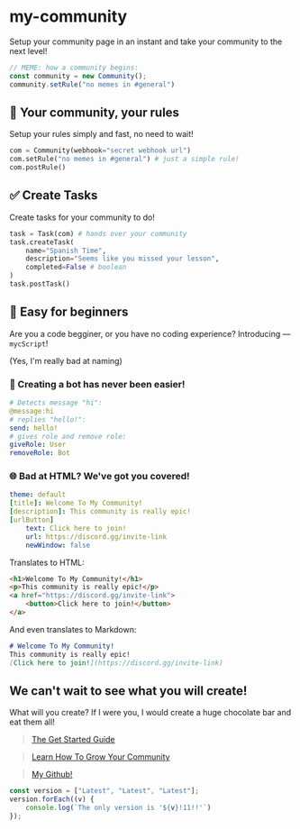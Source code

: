 # my-community
Setup your community page in an instant and take your community to the next level!

```js
// MEME: how a community begins:
const community = new Community();
community.setRule("no memes in #general")
```

## 📖 Your community, your rules
Setup your rules simply and fast, no need to wait!

```py
com = Community(webhook="secret webhook url")
com.setRule("no memes in #general") # just a simple rule!
com.postRule()
```

## ✅ Create Tasks
Create tasks for your community to do!

```py
task = Task(com) # hands over your community
task.createTask(
    name="Spanish Time",
    description="Seems like you missed your lesson",
    completed=False # boolean
)
task.postTask()
```

## 📜 Easy for beginners
Are you a code begginer, or you have no coding experience? Introducing — `mycScript`!

(Yes, I'm really bad at naming)

### 🤖 Creating a bot has never been easier!
```yml
# Detects message "hi":
@message:hi
# replies "hello!":
send: hello!
# gives role and remove role:
giveRole: User
removeRole: Bot

```
### 🌐 Bad at HTML? We've got you covered! 
```yml
theme: default
[title]: Welcome To My Community!
[description]: This community is really epic!
[urlButton]
    text: Click here to join!
    url: https://discord.gg/invite-link
    newWindow: false
```
Translates to HTML:
```html
<h1>Welcome To My Community!</h1>
<p>This community is really epic!</p>
<a href="https://discord.gg/invite-link">
    <button>Click here to join!</button>
</a>
```
And even translates to Markdown:
```markdown
# Welcome To My Community!
This community is really epic!
[Click here to join!](https://discord.gg/invite-link)
```

## We can't wait to see what you will create!
What will you create? If I were you, I would create a huge chocolate bar and eat them all!

> [The Get Started Guide](/)

> [Learn How To Grow Your Community](/)

> [My Github!](https://github.com/AWeirdScratcher)

```js
const version = ["Latest", "Latest", "Latest"];
version.forEach((v) {
    console.log(`The only version is '${v}!11!!'`)
});
```

